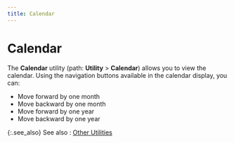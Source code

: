 ```yaml
---
title: Calendar
---
```


# Calendar


The **Calendar** utility (path: **Utility** > **Calendar**) allows you to view the calendar. Using the navigation buttons available in the calendar display, you can:

- <font face='Symbol'> </font>Move forward by one month
- <font face='Symbol'> </font>Move backward by one month
- <font face='Symbol'> </font>Move forward by one year
- <font face='Symbol'> </font>Move backward by one year



{:.see_also}
See also
: [Other Utilities]({{site.utl_baseurl}}/other-utilities/other_utilities_utility_content.html)
